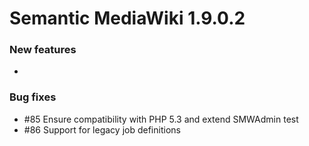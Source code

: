 # Semantic MediaWiki 1.9.0.2

### New features

*

### Bug fixes

* #85 Ensure compatibility with PHP 5.3 and extend SMWAdmin test
* #86 Support for legacy job definitions
